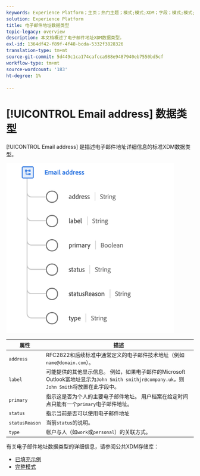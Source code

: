 ```yaml
---
keywords: Experience Platform；主页；热门主题；模式;模式;XDM；字段；模式;模式;emailAddress;xdm:emailAddress;email;ameil address;datatype;datatype;datatype;
solution: Experience Platform
title: 电子邮件地址数据类型
topic-legacy: overview
description: 本文档概述了电子邮件地址XDM数据类型。
exl-id: 1364df42-f89f-4f48-bcda-5332f3828326
translation-type: tm+mt
source-git-commit: 5d449c1ca174cafcca988e9487940eb7550bd5cf
workflow-type: tm+mt
source-wordcount: '183'
ht-degree: 1%

---
```


# [!UICONTROL Email address] 数据类型

[!UICONTROL Email address] 是描述电子邮件地址详细信息的标准XDM数据类型。

<img src="../images/data-types/email-address.png" width="450" /><br />

| 属性 | 描述 |
| --- | --- |
| `address` | RFC2822和后续标准中通常定义的电子邮件技术地址（例如`name@domain.com`）。 |
| `label` | 可能提供的其他显示信息。 例如，如果电子邮件的Microsoft Outlook富地址显示为`John Smith smithjr@company.uk`，则`John Smith`将放置在此字段中。 |
| `primary` | 指示这是否为个人的主要电子邮件地址。 用户档案在给定时间点只能有一个`primary`电子邮件地址。 |
| `status` | 指示当前是否可以使用电子邮件地址 |
| `statusReason` | 当前`status`的说明。 |
| `type` | 帐户与人（如`work`或`personal`）的关联方式。 |


有关电子邮件地址数据类型的详细信息，请参阅公共XDM存储库：

* [已填充示例](https://github.com/adobe/xdm/blob/master/components/datatypes/emailaddress.example.1.json)
* [完整模式](https://github.com/adobe/xdm/blob/master/components/datatypes/emailaddress.schema.json)
